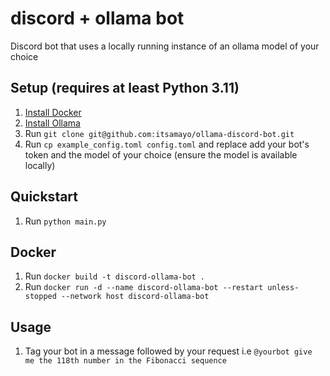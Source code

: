 # discord + ollama bot
Discord bot that uses a locally running instance of an ollama model of your choice

## Setup (requires at least Python 3.11)
1. [Install Docker](https://www.docker.com/)
2. [Install Ollama](https://ollama.com/download/)
3. Run `git clone git@github.com:itsamayo/ollama-discord-bot.git`
4. Run `cp example_config.toml config.toml` and replace add your bot's token and the model of your choice (ensure the model is available locally)

## Quickstart
1. Run `python main.py`

## Docker
1. Run `docker build -t discord-ollama-bot .`
2. Run `docker run -d --name discord-ollama-bot --restart unless-stopped --network host discord-ollama-bot`

## Usage
1. Tag your bot in a message followed by your request i.e `@yourbot give me the 118th number in the Fibonacci sequence`

